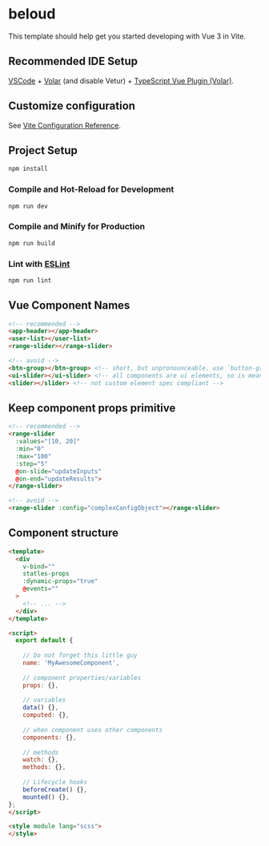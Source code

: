 # beloud

This template should help get you started developing with Vue 3 in Vite.

## Recommended IDE Setup

[VSCode](https://code.visualstudio.com/) + [Volar](https://marketplace.visualstudio.com/items?itemName=Vue.volar) (and disable Vetur) + [TypeScript Vue Plugin (Volar)](https://marketplace.visualstudio.com/items?itemName=Vue.vscode-typescript-vue-plugin).

## Customize configuration

See [Vite Configuration Reference](https://vitejs.dev/config/).

## Project Setup

```sh
npm install
```

### Compile and Hot-Reload for Development

```sh
npm run dev
```

### Compile and Minify for Production

```sh
npm run build
```

### Lint with [ESLint](https://eslint.org/)

```sh
npm run lint
```
## Vue Component Names

```html
<!-- recommended -->
<app-header></app-header>
<user-list></user-list>
<range-slider></range-slider>

<!-- avoid -->
<btn-group></btn-group> <!-- short, but unpronounceable. use `button-group` instead -->
<ui-slider></ui-slider> <!-- all components are ui elements, so is meaningless -->
<slider></slider> <!-- not custom element spec compliant -->
```

## Keep component props primitive

```html
<!-- recommended -->
<range-slider
  :values="[10, 20]"
  :min="0"
  :max="100"
  :step="5"
  @on-slide="updateInputs"
  @on-end="updateResults">
</range-slider>

<!-- avoid -->
<range-slider :config="complexConfigObject"></range-slider>
```

## Component structure

```html
<template>
  <div
    v-bind=""
    statles-props
    :dynamic-props="true"
    @events=""
  >
    <!-- ... -->
  </div>
</template>

<script>
  export default {
      
    // Do not forget this little guy
    name: 'MyAwesomeComponent',
      
    // component properties/variables
    props: {},
      
    // variables
    data() {},
    computed: {},
      
    // when component uses other components
    components: {},
      
    // methods
    watch: {},
    methods: {},
      
    // Lifecycle hooks
    beforeCreate() {},
    mounted() {},
};
</script>

<style module lang="scss">
</style>
```
